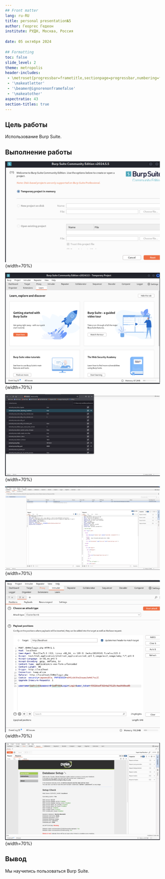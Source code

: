 ```yaml
---
## Front matter
lang: ru-RU
title: personal presentation№5
author: Георгес Гедеон
institute: РУДН, Москва, Россия

date: 05 октября 2024

## Formatting
toc: false
slide_level: 2
theme: metropolis
header-includes: 
 - \metroset{progressbar=frametitle,sectionpage=progressbar,numbering=fraction}
 - '\makeatletter'
 - '\beamer@ignorenonframefalse'
 - '\makeatother'
aspectratio: 43
section-titles: true
---
```


## **Цель работы**

Использование Burp Suite.

## **Выполнение работы**

![Подготовительный этап](image/1.png){width=70%}

![](image/3.png){width=70%}

![](image/6.png){width=70%}

![](image/8.png){width=70%}


![](image/10.png){width=70%}

![](image/15.png){width=70%}

## Вывод

Мы научились пользоваться Burp Suite.